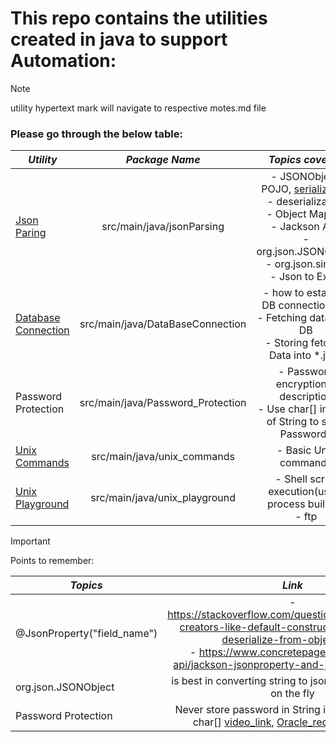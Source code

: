 # This repo contains the utilities created in java to support Automation:

> [!NOTE]
> utility hypertext mark will navigate to respective motes.md file

### Please go through the below table:

| **_Utility_**                                                                |        **_Package Name_**         |                                                                                                         **_Topics covered_**                                                                                                         |
|------------------------------------------------------------------------------|:---------------------------------:|:------------------------------------------------------------------------------------------------------------------------------------------------------------------------------------------------------------------------------------:|
| [Json Paring](src/main/java/jsonParsing/jsonParsingNotes.md)                 |     src/main/java/jsonParsing     | - JSONObject, POJO, [serialization](https://www.geeksforgeeks.org/serialization-in-java/) <br/>- deserialization <br/>- Object Mapper<br/>- Jackson API,<br/>-  org.json.JSONObject<br/>- org.json.simple <br/>- Json to Excel <br/> | 
| [Database Connection](src/main/java/DataBaseConnection/DbCOnnectionNotes.md) | src/main/java/DataBaseConnection  |                      - how to establish DB connection [link](src/main/java/DataBaseConnection/FetchDataFromDb/DbConnectionUtil.java)<br/>-  Fetching data from DB<br/>-  Storing fetched Data into *.json<br/>                       | 
| Password Protection                                                          | src/main/java/Password_Protection |                                                                      - Password encryption & description<br/> - Use char[] instead of String to store Passwords                                                                       | 
| [Unix Commands](src/main/java/unix_commands/lynxnotes.md)                    |    src/main/java/unix_commands    |                                                                                                        - Basic Unix commands                                                                                                         | 
| [Unix Playground](src/main/java/unix_playground/unix_playgroundNotes.md)     |   src/main/java/unix_playground   |                                                                                  - Shell script execution(using process builder) <br/> - ftp <br/>                                                                                   | 

> [!IMPORTANT]
> Points to remember:

| **_Topics_**                |                                                                                                                 **_Link_**                                                                                                                 |
|-----------------------------|:------------------------------------------------------------------------------------------------------------------------------------------------------------------------------------------------------------------------------------------:|
| @JsonProperty("field_name") |          -  https://stackoverflow.com/questions/53191468/no-creators-like-default-construct-exist-cannot-deserialize-from-object-valu <br/> - https://www.concretepage.com/jackson-api/jackson-jsonproperty-and-jsonalias-example          | 
| org.json.JSONObject         |                                                                                     is best in converting string to json object, json array on the fly                                                                                     | 
| Password Protection         | Never store password in String in java instead use char[] [video_link](https://www.youtube.com/watch?v=fDTbnLS5AS8), [Oracle_recommendation](https://docs.oracle.com/javase/6/docs/technotes/guides/security/crypto/CryptoSpec.html#PBEEx) | 
